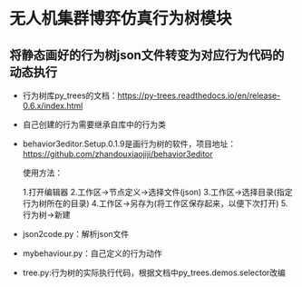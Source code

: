 # 无人机集群博弈仿真行为树模块

## 将静态画好的行为树json文件转变为对应行为代码的动态执行

* 行为树库py_trees的文档：https://py-trees.readthedocs.io/en/release-0.6.x/index.html  

* 自己创建的行为需要继承自库中的行为类

* behavior3editor.Setup.0.1.9是画行为树的软件，项目地址：https://github.com/zhandouxiaojiji/behavior3editor

  使用方法：
  
  	1.打开编辑器
  	2.工作区->节点定义->选择文件(json)
  	3.工作区->选择目录(指定行为树所在的目录)
  	4.工作区->另存为(将工作区保存起来，以便下次打开)
  	5.行为树->新建

* json2code.py：解析json文件

* mybehaviour.py：自己定义的行为动作

* tree.py:行为树的实际执行代码，根据文档中py_trees.demos.selector改编



